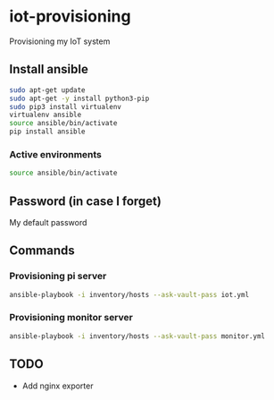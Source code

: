 # iot-provisioning
Provisioning my IoT system

## Install ansible
```bash
sudo apt-get update
sudo apt-get -y install python3-pip
sudo pip3 install virtualenv
virtualenv ansible
source ansible/bin/activate
pip install ansible
```

### Active environments
```bash
source ansible/bin/activate
```

## Password (in case I forget)
My default password

## Commands
### Provisioning pi server
```bash
ansible-playbook -i inventory/hosts --ask-vault-pass iot.yml
```

### Provisioning monitor server
```bash
ansible-playbook -i inventory/hosts --ask-vault-pass monitor.yml
```

## TODO
* Add nginx exporter
